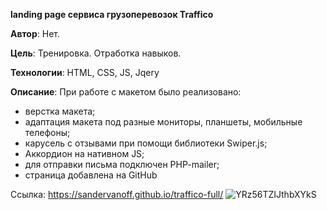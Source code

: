 **landing page сервиса грузоперевозок Traffico**
  
  
  **Автор**: Нет.
  
  **Цель**: Тренировка. Отработка навыков.
  
  **Технологии**: HTML, CSS, JS, Jqery
  
  
  **Описание**: При работе с макетом было реализовано:
  
  - верстка макета;
  - адаптация макета под разные мониторы, планшеты, мобильные телефоны;
  - карусель с отзывами при помощи библиотеки Swiper.js;
  - Аккордион на нативном JS;
  - для отправки письма подключен PHP-mailer;
  - страница добавлена на GitHub

Ссылка: https://sandervanoff.github.io/traffico-full/
![YRz56TZIJthbXYkS](https://user-images.githubusercontent.com/61217980/129896618-4c61a6a3-9182-4d0c-985a-8ed3130b6c59.png)
